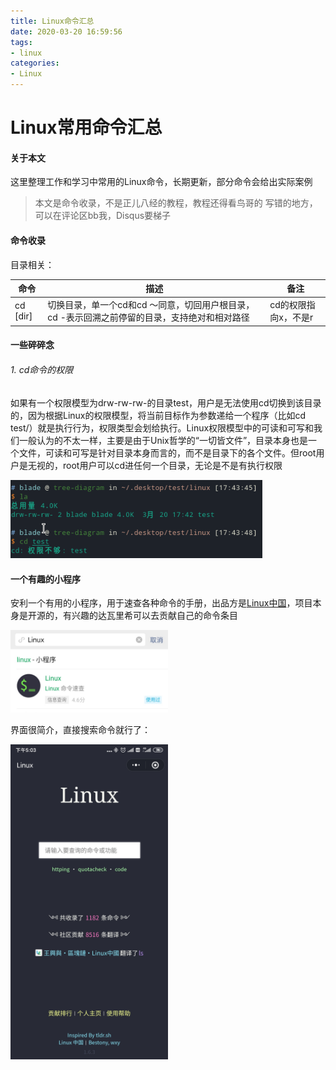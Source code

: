 ```yaml
---
title: Linux命令汇总
date: 2020-03-20 16:59:56
tags: 
- linux
categories: 
- Linux
---
```


# Linux常用命令汇总

#### 关于本文

这里整理工作和学习中常用的Linux命令，长期更新，部分命令会给出实际案例
> 本文是命令收录，不是正儿八经的教程，教程还得看鸟哥的
> 写错的地方，可以在评论区bb我，Disqus要梯子

#### 命令收录

目录相关：

|命令|描述|备注|
|-|-|-|
|cd [dir]|切换目录，单一个cd和cd ～同意，切回用户根目录，cd -表示回溯之前停留的目录，支持绝对和相对路径|cd的权限指向x，不是r|
<!-- more -->
#### 一些碎碎念

###### 1. cd命令的权限

如果有一个权限模型为drw-rw-rw-的目录test，用户是无法使用cd切换到该目录的，因为根据Linux的权限模型，将当前目标作为参数递给一个程序（比如cd test/）就是执行行为，权限类型会划给执行。Linux权限模型中的可读和可写和我们一般认为的不太一样，主要是由于Unix哲学的“一切皆文件”，目录本身也是一个文件，可读和可写是针对目录本身而言的，而不是目录下的各个文件。但root用户是无视的，root用户可以cd进任何一个目录，无论是不是有执行权限

<img src="/images/linux/cd的权限.png" title="cd的执行权限" style="max-width:80%" />


#### 一个有趣的小程序

安利一个有用的小程序，用于速查各种命令的手册，出品方是[Linux中国](https://linux.cn/)，项目本身是开源的，有兴趣的达瓦里希可以去贡献自己的命令条目

<img src="/images/linux/linux小程序.jpg" title="Linux小程序" style="max-width:50%" />

界面很简介，直接搜索命令就行了：

<img src="/images/linux/linux小程序详情.jpg" title="Linux小程序主页面" style="max-width:50%" />



